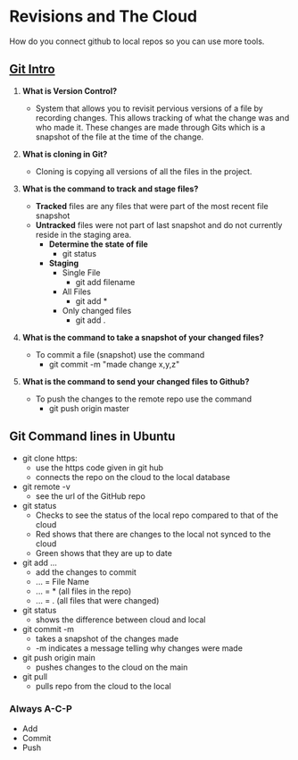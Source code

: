 # Revisions and The Cloud

How do you connect github to local repos so you can use more tools.

## [Git Intro](https://blog.udemy.com/git-tutorial-a-comprehensive-guide/)

1. **What is Version Control?**  
    - System that allows you to revisit pervious versions of a file by recording changes. This allows tracking of what the change was and who made it.  These changes are made through Gits which is a snapshot of the file at the time of the change.  

2. **What is cloning in Git?**  
    - Cloning is copying all versions of all the files in the project.

3. **What is the command to track and stage files?**
   - **Tracked** files are any files that were part of the most recent file snapshot
   - **Untracked** files were not part of last snapshot and do not currently reside in the staging area.
     - **Determine the state of file**
       - git status  
     - **Staging**
        - Single File
           - git add filename
        - All Files
          - git add *
        - Only changed files
          - git add .

4. **What is the command to take a snapshot of your changed files?**  
     - To commit a file (snapshot) use the command  
        - git commit -m "made change x,y,z"

5. **What is the command to send your changed files to Github?**  
   - To push the changes to the remote repo use the command
      - git push origin master

## Git Command lines in Ubuntu

- git clone https:
  - use the https code given in git hub
  - connects the repo on the cloud to the local database
- git remote -v
  - see the url of the GitHub repo
- git status
  - Checks to see the status of the local repo compared to that of the cloud
  - Red shows that there are changes to the local not synced to the cloud
  - Green shows that they are up to date
- git add ...
  - add the changes to commit
  - ... = File Name
  - ... = * (all files in the repo)
  - ... = . (all files that were changed)
- git status
  - shows the difference between cloud and local
- git commit -m
  - takes a snapshot of the changes made
  - -m indicates a message telling why changes were made
- git push origin main
  - pushes changes to the cloud on the main
- git pull
  - pulls repo from the cloud to the local

### Always A-C-P

- Add
- Commit
- Push  
